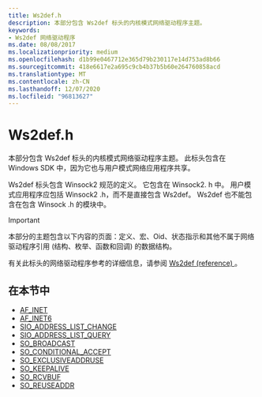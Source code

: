 ```yaml
---
title: Ws2def.h
description: 本部分包含 Ws2def 标头的内核模式网络驱动程序主题。
keywords:
- Ws2def 网络驱动程序
ms.date: 08/08/2017
ms.localizationpriority: medium
ms.openlocfilehash: d1b99e0467712e365d79b230117e14d753ad8b66
ms.sourcegitcommit: 418e6617e2a695c9cb4b37b5b60e264760858acd
ms.translationtype: MT
ms.contentlocale: zh-CN
ms.lasthandoff: 12/07/2020
ms.locfileid: "96813627"
---
```

# <a name="ws2defh"></a>Ws2def.h

本部分包含 Ws2def 标头的内核模式网络驱动程序主题。 此标头包含在 Windows SDK 中，因为它也与用户模式网络应用程序共享。

Ws2def 标头包含 Winsock2 规范的定义。 它包含在 Winsock2. h 中。 用户模式应用程序应包括 Winsock2 .h，而不是直接包含 Ws2def。 Ws2def 也不能包含在包含 Winsock .h 的模块中。

> [!IMPORTANT]
> 本部分的主题包含以下内容的页面：定义、宏、Oid、状态指示和其他不属于网络驱动程序引用 (结构、枚举、函数和回调) 的数据结构。 
>
> 有关此标头的网络驱动程序参考的详细信息，请参阅 [Ws2def (reference) ](/previous-versions/windows/hardware/drivers/mt808757(v=vs.85))。

## <a name="in-this-section"></a>在本节中

* [AF_INET](af-inet.md)
* [AF_INET6](af-inet6.md)
* [SIO_ADDRESS_LIST_CHANGE](sio-address-list-change.md)
* [SIO_ADDRESS_LIST_QUERY](sio-address-list-query.md)
* [SO_BROADCAST](so-broadcast.md)
* [SO_CONDITIONAL_ACCEPT](so-conditional-accept.md)
* [SO_EXCLUSIVEADDRUSE](so-exclusiveaddruse.md)
* [SO_KEEPALIVE](so-keepalive.md)
* [SO_RCVBUF](so-rcvbuf.md)
* [SO_REUSEADDR](so-reuseaddr.md)
